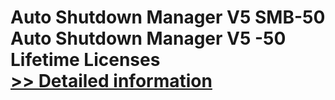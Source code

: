 # Auto Shutdown Manager V5 SMB-50<br />Auto Shutdown Manager V5 -50 Lifetime Licenses<br />[>> Detailed information](https://secure.shareit.com/shareit/product.html?productid=300599109&affiliateid=200057808)